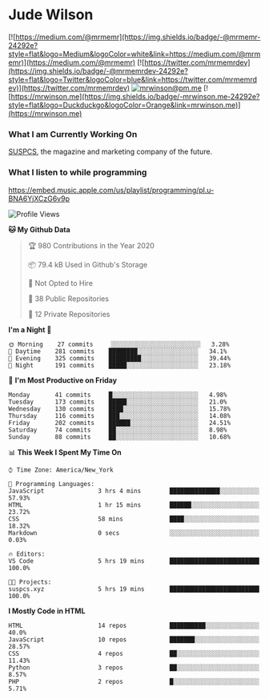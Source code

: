 # Jude Wilson
[![https://medium.com/@mrmemr](https://img.shields.io/badge/-@mrmemr-24292e?style=flat&logo=Medium&logoColor=white&link=https://medium.com/@mrmemr)](https://medium.com/@mrmemr)
[![https://twitter.com/mrmemrdev](https://img.shields.io/badge/-@mrmemrdev-24292e?style=flat&logo=Twitter&logoColor=blue&link=https://twitter.com/mrmemrdev)](https://twitter.com/mrmemrdev)
[![mrwinson@pm.me](https://img.shields.io/badge/-mrwinson@pm.me-24292e?style=flat&logo=ProtonMail&logoColor=Grey&link=mailto:mrwinson@pm.me)](mailto:mrwinson@pm.me)
[![https://mrwinson.me](https://img.shields.io/badge/-mrwinson.me-24292e?style=flat&logo=Duckduckgo&logoColor=Orange&link=mrwinson.me)](https://mrwinson.me) 

### What I am Currently Working On
[SUSPCS](https://suspcs.xyz), the magazine and marketing company of the future.

### What I listen to while programming
https://embed.music.apple.com/us/playlist/programming/pl.u-BNA6YjXCzG6v9p

<!--START_SECTION:waka-->
![Profile Views](http://img.shields.io/badge/Profile%20Views-8-blue)

**🐱 My Github Data** 

> 🏆 980 Contributions in the Year 2020
 > 
> 📦 79.4 kB Used in Github's Storage 
 > 
> 🚫 Not Opted to Hire
 > 
> 📜 38 Public Repositories
 > 
> 🔑 12 Private Repositories 

**I'm a Night 🦉** 

```text
🌞 Morning    27 commits     ░░░░░░░░░░░░░░░░░░░░░░░░░   3.28% 
🌆 Daytime    281 commits    ████████░░░░░░░░░░░░░░░░░   34.1% 
🌃 Evening    325 commits    █████████░░░░░░░░░░░░░░░░   39.44% 
🌙 Night      191 commits    █████░░░░░░░░░░░░░░░░░░░░   23.18%

```
📅 **I'm Most Productive on Friday** 

```text
Monday       41 commits     █░░░░░░░░░░░░░░░░░░░░░░░░   4.98% 
Tuesday      173 commits    █████░░░░░░░░░░░░░░░░░░░░   21.0% 
Wednesday    130 commits    ████░░░░░░░░░░░░░░░░░░░░░   15.78% 
Thursday     116 commits    ███░░░░░░░░░░░░░░░░░░░░░░   14.08% 
Friday       202 commits    ██████░░░░░░░░░░░░░░░░░░░   24.51% 
Saturday     74 commits     ██░░░░░░░░░░░░░░░░░░░░░░░   8.98% 
Sunday       88 commits     ██░░░░░░░░░░░░░░░░░░░░░░░   10.68%

```


📊 **This Week I Spent My Time On** 

```text
⌚︎ Time Zone: America/New_York

💬 Programming Languages: 
JavaScript               3 hrs 4 mins        ██████████████░░░░░░░░░░░   57.93% 
HTML                     1 hr 15 mins        ██████░░░░░░░░░░░░░░░░░░░   23.72% 
CSS                      58 mins             ████░░░░░░░░░░░░░░░░░░░░░   18.32% 
Markdown                 0 secs              ░░░░░░░░░░░░░░░░░░░░░░░░░   0.03%

🔥 Editors: 
VS Code                  5 hrs 19 mins       █████████████████████████   100.0%

🐱‍💻 Projects: 
suspcs.xyz               5 hrs 19 mins       █████████████████████████   100.0%

```

**I Mostly Code in HTML** 

```text
HTML                     14 repos            ██████████░░░░░░░░░░░░░░░   40.0% 
JavaScript               10 repos            ███████░░░░░░░░░░░░░░░░░░   28.57% 
CSS                      4 repos             ██░░░░░░░░░░░░░░░░░░░░░░░   11.43% 
Python                   3 repos             ██░░░░░░░░░░░░░░░░░░░░░░░   8.57% 
PHP                      2 repos             █░░░░░░░░░░░░░░░░░░░░░░░░   5.71%

```



<!--END_SECTION:waka-->
